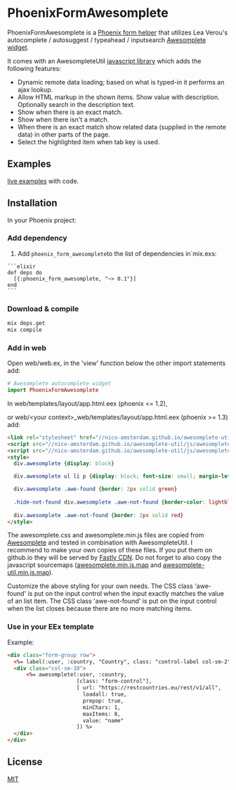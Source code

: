 # PhoenixFormAwesomplete

PhoenixFormAwesomplete is a [Phoenix form helper](https://hexdocs.pm/phoenix_html/Phoenix.HTML.Form.html) that utilizes Lea Verou's autocomplete / autosuggest / typeahead / inputsearch [Awesomplete widget](https://leaverou.github.io/awesomplete/index.html).

It comes with an AwesompleteUtil [javascript library](https://nico-amsterdam.github.io/awesomplete-util/index.html) which adds the following features:

- Dynamic remote data loading; based on what is typed-in it performs an ajax lookup.
- Allow HTML markup in the shown items. Show value with description. Optionally search in the description text.
- Show when there is an exact match.
- Show when there isn't a match.
- When there is an exact match show related data (supplied in the remote data) in other parts of the page.
- Select the highlighted item when tab key is used.

## Examples

[live examples](https://nico-amsterdam.github.io/awesomplete-util/phoenix.html) with code.

## Installation

In your Phoenix project:

### Add dependency

  1. Add `phoenix_form_awesomplete`to the list of dependencies in`mix.exs:

    ```elixir
    def deps do
      [{:phoenix_form_awesomplete, "~> 0.1"}]
    end
    ```

### Download & compile

```sh
mix deps.get
mix compile
```

### Add in web


Open web/web.ex, in the 'view' function below the other import statements add:
```elixir
# Awesomplete autocomplete widget
import PhoenixFormAwesomplete
```

In web/templates/layout/app.html.eex (phoenix <= 1.2),

or web/\<your context\>_web/templates/layout/app.html.eex (phoenix >= 1.3) add:

```html
<link rel="stylesheet" href="//nico-amsterdam.github.io/awesomplete-util/css/awesomplete.css">
<script src="//nico-amsterdam.github.io/awesomplete-util/js/awesomplete.min.js"></script>
<script src="//nico-amsterdam.github.io/awesomplete-util/js/awesomplete-util.min.js"></script>
<style>
  div.awesomplete {display: block}

  div.awesomplete ul li p {display: block; font-size: small; margin-left: 1em}

  div.awesomplete .awe-found {border: 2px solid green}
  
  .hide-not-found div.awesomplete .awe-not-found {border-color: lightblue}
  
  div.awesomplete .awe-not-found {border: 2px solid red}
</style>
```

The awesomplete.css and awesomplete.min.js files are copied from [Awesomplete](https://github.com/LeaVerou/awesomplete) and tested in combination with AwesompleteUtil. I recommend to make your own copies of these files. If you put them on github.io they will be served by [Fastly CDN](https://www.fastly.com). Do not forget to also copy the javascript sourcemaps ([awesomplete.min.js.map](https://nico-amsterdam.github.io/awesomplete-util/js/awesomplete.min.js.map) and [awesomplete-util.min.js.map](https://nico-amsterdam.github.io/awesomplete-util/js/awesomplete-util.min.js.map)).

Customize the above styling for your own needs. The CSS class 'awe-found' is put on the input control when the input exactly matches the value of an list item. The CSS class 'awe-not-found' is put on the input control when the list closes because there are no more matching items.

### Use in your EEx template

Example:

```html
<div class="form-group row">
  <%= label(:user, :country, "Country", class: "control-label col-sm-2") %>
  <div class="col-sm-10">
      <%= awesomplete(:user, :country, 
                      [class: "form-control"], 
                      [ url: "https://restcountries.eu/rest/v1/all", 
                        loadall: true, 
                        prepop: true,
                        minChars: 1, 
                        maxItems: 8, 
                        value: "name"
                      ]) %>
  </div>
</div>
```

## License

[MIT](LICENSE)

